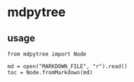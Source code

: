 # mdpytree

## usage
```
from mdpytree import Node

md = open("MARKDOWN_FILE", "r").read()
toc = Node.fromMarkdown(md)
```